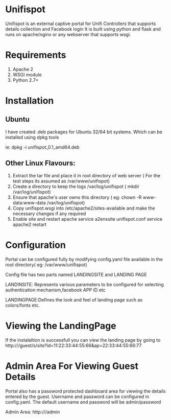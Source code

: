 # Unifispot

Unifispot is an external captive portal for Unifi Controllers that supports details collection and Facebook login
It is built using python and flask and runs on apache/nginx or any webserver that supports wsgi.


Requirements
============
1. Apache 2
2. WSGI module
3. Python 2.7+

Installation
============

Ubuntu
------
I have created .deb packages for Ubuntu 32/64 bit systems. Which can be installed using dpkg tools 

ie: dpkg -i unifispot_0.1_amd64.deb

Other Linux Flavours:
-------------------
1. Extract the tar file and place it in root directory of web server ( For the test steps its assumed as /var/www/unifispot)
2. Create a directory to keep the logs /var/log/unifispot ( mkdir /var/log/unifispot)
3. Ensure that apache's user owns this directory ( eg: chown -R www-data:www-data /var/log/unifispot)
4. Copy unifispot.wsgi into /etc/apache2/sites-available  and make the necessary changes if any required
5. Enable site and restart apache service 
    a2enssite unifispot.conf
    service apache2 restart

Configuration
=============
Portal can be configured fully by modifying config.yaml file available in the root directory( eg: /var/www/unifispot)

Config file has two parts named LANDINGSITE and LANDING PAGE

LANDINSITE: Represents various parameters to be configured for selecting authentication mechanism,facebook APP ID etc

LANDINGPAGE:Defines the look and feel of landing page such as colors/fonts etc.


Viewing the LandingPage
=======================
If the instalaltion is successfull you can view the landing page by going to http://<IP or hostname>/guest/s/site?id=11:22:33:44:55:66&ap=22:33:44:55:66:77

Admin Area For Viewing Guest Details
=======================
Portal also has a password protected dashboard area for viewing the details entered by the guest.
Username and password can be configured in config.yaml. The default username and password will be admin/password

Admin Area: http://<IP or Hostname>/admin



